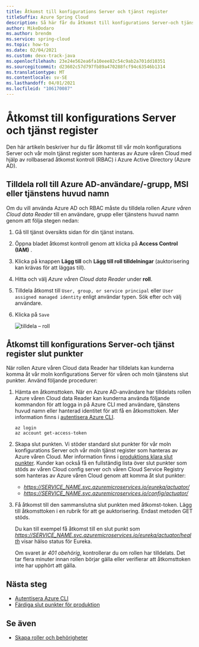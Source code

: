 ```yaml
---
title: Åtkomst till konfigurations Server och tjänst register
titleSuffix: Azure Spring Cloud
description: Så här får du åtkomst till konfigurations Server-och tjänst register slut punkter med Azure Active Directory rollbaserad åtkomst kontroll.
author: MikeDodaro
ms.author: brendm
ms.service: spring-cloud
ms.topic: how-to
ms.date: 02/04/2021
ms.custom: devx-track-java
ms.openlocfilehash: 23e24e562ea6fa10eee82c54c9ab2a701dd10351
ms.sourcegitcommit: d23602c57d797fb89a470288fcf94c63546b1314
ms.translationtype: MT
ms.contentlocale: sv-SE
ms.lasthandoff: 04/01/2021
ms.locfileid: "106170087"
---
```

# <a name="access-config-server-and-service-registry"></a>Åtkomst till konfigurations Server och tjänst register

Den här artikeln beskriver hur du får åtkomst till vår moln konfigurations Server och vår moln tjänst register som hanteras av Azure våren Cloud med hjälp av rollbaserad åtkomst kontroll (RBAC) i Azure Active Directory (Azure AD).

## <a name="assign-role-to-azure-ad-usergroup-msi-or-service-principal"></a>Tilldela roll till Azure AD-användare/-grupp, MSI eller tjänstens huvud namn

Om du vill använda Azure AD och RBAC måste du tilldela rollen *Azure våren Cloud data Reader* till en användare, grupp eller tjänstens huvud namn genom att följa stegen nedan:

1. Gå till tjänst översikts sidan för din tjänst instans.

2. Öppna bladet åtkomst kontroll genom att klicka på **Access Control (IAM)** .

3. Klicka på knappen **Lägg till** och **Lägg till roll tilldelningar** (auktorisering kan krävas för att läggas till).

4. Hitta och välj *Azure våren Cloud data Reader* under **roll**.
5. Tilldela åtkomst till `User, group, or service principal` eller `User assigned managed identity` enligt användar typen. Sök efter och välj användare.  
6. Klicka på `Save`

   ![tilldela – roll](media/access-data-plane-aad-rbac/assign-data-reader-role.png)

## <a name="access-config-server-and-service-registry-endpoints"></a>Åtkomst till konfigurations Server-och tjänst register slut punkter

När rollen Azure våren Cloud data Reader har tilldelats kan kunderna komma åt vår moln konfigurations Server för våren och moln tjänstens slut punkter. Använd följande procedurer:

1. Hämta en åtkomsttoken. När en Azure AD-användare har tilldelats rollen Azure våren Cloud data Reader kan kunderna använda följande kommandon för att logga in på Azure CLI med användare, tjänstens huvud namn eller hanterad identitet för att få en åtkomsttoken. Mer information finns i [autentisera Azure CLI](https://docs.microsoft.com/cli/azure/authenticate-azure-cli). 

    ```azurecli
    az login
    az account get-access-token
    ```
2. Skapa slut punkten. Vi stöder standard slut punkter för vår moln konfigurations Server och vår moln tjänst register som hanteras av Azure våren Cloud. Mer information finns i [produktions klara slut punkter](https://docs.spring.io/spring-boot/docs/current/reference/htmlsingle/#production-ready-endpoints). Kunder kan också få en fullständig lista över slut punkter som stöds av våren Cloud config server och våren Cloud Service Registry som hanteras av Azure våren Cloud genom att komma åt slut punkter:

    * *https://SERVICE_NAME.svc.azuremicroservices.io/eureka/actuator/*
    * *https://SERVICE_NAME.svc.azuremicroservices.io/config/actuator/* 

3. Få åtkomst till den sammanslutna slut punkten med åtkomst-token. Lägg till åtkomsttoken i en rubrik för att ge auktorisering.  Endast metoden GET stöds.

    Du kan till exempel få åtkomst till en slut punkt som *https://SERVICE_NAME.svc.azuremicroservices.io/eureka/actuator/health* visar hälso status för Eureka.

    Om svaret är *401 obehörig*, kontrollerar du om rollen har tilldelats.  Det tar flera minuter innan rollen börjar gälla eller verifierar att åtkomsttoken inte har upphört att gälla.

## <a name="next-steps"></a>Nästa steg
* [Autentisera Azure CLI](https://docs.microsoft.com/cli/azure/authenticate-azure-cli)
* [Färdiga slut punkter för produktion](https://docs.spring.io/spring-boot/docs/current/reference/htmlsingle/#production-ready-endpoints)

## <a name="see-also"></a>Se även
* [Skapa roller och behörigheter](how-to-permissions.md)
